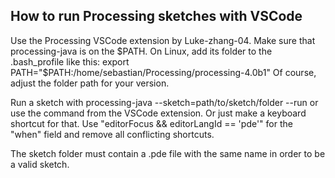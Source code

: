 ## How to run Processing sketches with VSCode

Use the Processing VSCode extension by Luke-zhang-04.
Make sure that processing-java is on the $PATH. On Linux, add
its folder to the .bash_profile like this:
export PATH="$PATH:/home/sebastian/Processing/processing-4.0b1"
Of course, adjust the folder path for your version.

Run a sketch with
processing-java --sketch=path/to/sketch/folder --run
or use the command from the VSCode extension. Or just make
a keyboard shortcut for that.
Use "editorFocus && editorLangId == 'pde'" for the "when" field
and remove all conflicting shortcuts.

The sketch folder must contain a .pde file with the same name in order to be a valid sketch.
